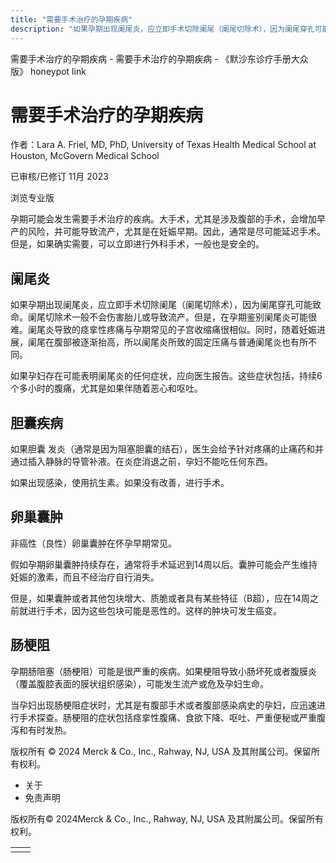 ```yaml
---
title: "需要手术治疗的孕期疾病"
description: "如果孕期出现阑尾炎，应立即手术切除阑尾（阑尾切除术），因为阑尾穿孔可能致命。阑尾切除术一般不会伤害胎儿或导致流产。但是，在孕期鉴别阑尾炎可能很难。阑尾炎导致的痉挛性疼痛与孕期常见的子宫收缩痛很相似。同时，随着妊娠进展，阑尾在腹部被逐渐抬高，所以阑尾炎所致的固定压痛与普通阑尾炎也有所不同。"
---
```


﻿需要手术治疗的孕期疾病 \- 需要手术治疗的孕期疾病 \- 《默沙东诊疗手册大众版》 honeypot link

# 需要手术治疗的孕期疾病

作者：Lara A. Friel, MD, PhD, University of Texas Health Medical School at Houston,
McGovern Medical School

已审核/已修订 11月 2023

浏览专业版

孕期可能会发生需要手术治疗的疾病。大手术，尤其是涉及腹部的手术，会增加早产的风险，并可能导致流产，尤其是在妊娠早期。因此，通常是尽可能延迟手术。但是，如果确实需要，可以立即进行外科手术，一般也是安全的。

## 阑尾炎

如果孕期出现阑尾炎，应立即手术切除阑尾（阑尾切除术），因为阑尾穿孔可能致命。阑尾切除术一般不会伤害胎儿或导致流产。但是，在孕期鉴别阑尾炎可能很难。阑尾炎导致的痉挛性疼痛与孕期常见的子宫收缩痛很相似。同时，随着妊娠进展，阑尾在腹部被逐渐抬高，所以阑尾炎所致的固定压痛与普通阑尾炎也有所不同。

如果孕妇存在可能表明阑尾炎的任何症状，应向医生报告。这些症状包括，持续6个多小时的腹痛，尤其是如果伴随着恶心和呕吐。

## 胆囊疾病

如果胆囊 发炎（通常是因为阻塞胆囊的结石），医生会给予针对疼痛的止痛药和并通过插入静脉的导管补液。在炎症消退之前，孕妇不能吃任何东西。

如果出现感染，使用抗生素。如果没有改善，进行手术。

## 卵巢囊肿

非癌性（良性）卵巢囊肿在怀孕早期常见。

假如孕期卵巢囊肿持续存在，通常将手术延迟到14周以后。囊肿可能会产生维持妊娠的激素，而且不经治疗自行消失。

但是，如果囊肿或者其他包块增大、质脆或者具有某些特征（B超），应在14周之前就进行手术，因为这些包块可能是恶性的。这样的肿块可发生癌变。

## 肠梗阻

孕期肠阻塞（肠梗阻）可能是很严重的疾病。如果梗阻导致小肠坏死或者腹膜炎（覆盖腹腔表面的膜状组织感染），可能发生流产或危及孕妇生命。

当孕妇出现肠梗阻症状时，尤其是有腹部手术或者腹部感染病史的孕妇，应迅速进行手术探查。肠梗阻的症状包括痉挛性腹痛、食欲下降、呕吐、严重便秘或严重腹泻和有时发热。



版权所有 © 2024
Merck & Co., Inc., Rahway, NJ, USA 及其附属公司。保留所有权利。

- 关于
- 免责声明

版权所有© 2024Merck & Co., Inc., Rahway, NJ, USA 及其附属公司。保留所有权利。

|     |     |
| --- | --- |
|  |  |